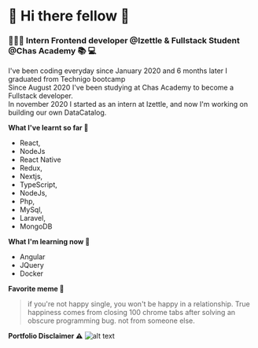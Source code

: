 # 👋 Hi there fellow 🦄 

### 👩🏽‍💻 Intern Frontend developer @Izettle & Fullstack Student @Chas Academy 📚 💻

I've been coding everyday since January 2020 and 6 months later I graduated from Technigo bootcamp \
Since August 2020 I've been studying at Chas Academy to become a Fullstack developer. \
In november 2020 I started as an intern at Izettle, and now I'm working on building our own DataCatalog.


**What I've learnt so far 💭**

* React,
* NodeJs
* React Native
* Redux,
* Nextjs,
* TypeScript,
* NodeJs,
* Php, 
* MySql,
* Laravel,
* MongoDB

**What I'm learning now 🤔**
* Angular
* JQuery
* Docker


**Favorite meme 🤪**

> if you're not happy single, you won't be happy in a relationship. True happiness comes from closing 100 chrome tabs after solving an obscure programming bug. not from someone else.


**Portfolio Disclaimer ⚠️**
![alt text](https://pbs.twimg.com/media/Eh86sXJWAAENleh.jpg "Logo Title Text 1")


